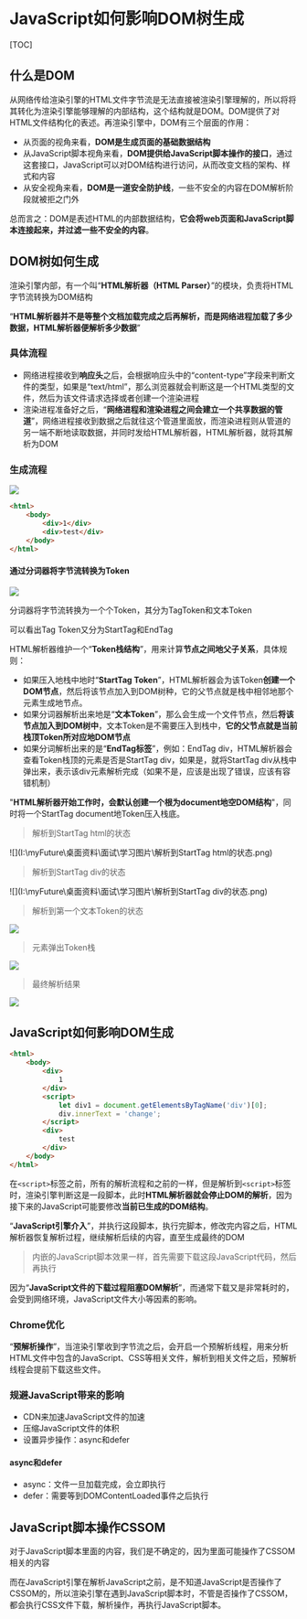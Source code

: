 # JavaScript如何影响DOM树生成

[TOC]

## 什么是DOM

从网络传给渲染引擎的HTML文件字节流是无法直接被渲染引擎理解的，所以将将其转化为渲染引擎能够理解的内部结构，这个结构就是DOM。DOM提供了对HTML文件结构化的表述。再渲染引擎中，DOM有三个层面的作用：

- 从页面的视角来看，**DOM是生成页面的基础数据结构**
- 从JavaScript脚本视角来看，**DOM提供给JavaScript脚本操作的接口**，通过这套接口，JavaScript可以对DOM结构进行访问，从而改变文档的架构、样式和内容
- 从安全视角来看，**DOM是一道安全防护线**，一些不安全的内容在DOM解析阶段就被拒之门外

总而言之：DOM是表述HTML的内部数据结构，**它会将web页面和JavaScript脚本连接起来，并过滤一些不安全的内容**。

## DOM树如何生成

渲染引擎内部，有一个叫“**HTML解析器（HTML Parser）**”的模块，负责将HTML字节流转换为DOM结构

“**HTML解析器并不是等整个文档加载完成之后再解析，而是网络进程加载了多少数据，HTML解析器便解析多少数据**”

### 具体流程

- 网络进程接收到**响应头**之后，会根据响应头中的“content-type”字段来判断文件的类型，如果是“text/html”，那么浏览器就会判断这是一个HTML类型的文件，然后为该文件请求选择或者创建一个渲染进程
- 渲染进程准备好之后，“**网络进程和渲染进程之间会建立一个共享数据的管道**”，网络进程接收到数据之后就往这个管道里面放，而渲染进程则从管道的另一端不断地读取数据，并同时发给HTML解析器，HTML解析器，就将其解析为DOM

### 生成流程

![](I:\myFuture\桌面资料\面试\学习图片\字节流转换为DOM.png)

```html
<html>
    <body>
        <div>1</div>
        <div>test</div>        
    </body>
</html>
```



#### 通过分词器将字节流转换为Token

![](I:\myFuture\桌面资料\面试\学习图片\生成地Token.png)

分词器将字节流转换为一个个Token，其分为TagToken和文本Token

可以看出Tag Token又分为StartTag和EndTag

HTML解析器维护一个“**Token栈结构**”，用来计算**节点之间地父子关系**，具体规则：

- 如果压入地栈中地时“**StartTag Token**”，HTML解析器会为该Token**创建一个DOM节点**，然后将该节点加入到DOM树种，它的父节点就是栈中相邻地那个元素生成地节点。
- 如果分词器解析出来地是“**文本Token**”，那么会生成一个文件节点，然后**将该节点加入到DOM树中**，文本Token是不需要压入到栈中，**它的父节点就是当前栈顶Token所对应地DOM节点**
- 如果分词解析出来的是“**EndTag标签**”，例如：EndTag div，HTML解析器会查看Token栈顶的元素是否是StartTag div，如果是，就将StartTag div从栈中弹出来，表示该div元素解析完成（如果不是，应该是出现了错误，应该有容错机制）

"**HTML解析器开始工作时，会默认创建一个根为document地空DOM结构**"，同时将一个StartTag document地Token压入栈底。

> 解析到StartTag html的状态

![](I:\myFuture\桌面资料\面试\学习图片\解析到StartTag html的状态.png)

> 解析到StartTag div的状态

![](I:\myFuture\桌面资料\面试\学习图片\解析到StartTag div的状态.png)

> 解析到第一个文本Token的状态

![](I:\myFuture\桌面资料\面试\学习图片\解析到第一个文本Token的状态.png)

> 元素弹出Token栈

![](I:\myFuture\桌面资料\面试\学习图片\元素弹出Token栈.png)

> 最终解析结果

![](I:\myFuture\桌面资料\面试\学习图片\最终解析结构.png)

## JavaScript如何影响DOM生成

```html
<html>
    <body>
        <div>
            1
        </div>
        <script>
        	let div1 = document.getElementsByTagName('div')[0];
            div.innerText = 'change';
        </script>
        <div>
            test
        </div>
    </body>
</html>
```

在`<script>`标签之前，所有的解析流程和之前的一样，但是解析到`<script>`标签时，渲染引擎判断这是一段脚本，此时**HTML解析器就会停止DOM的解析**，因为接下来的JavaScript可能要修改**当前已生成的DOM结构**。

“**JavaScript引擎介入**”，并执行这段脚本，执行完脚本，修改完内容之后，HTML解析器恢复解析过程，继续解析后续的内容，直至生成最终的DOM

> 内嵌的JavaScript脚本效果一样，首先需要下载这段JavaScript代码，然后再执行

因为“**JavaScript文件的下载过程阻塞DOM解析**”，而通常下载又是非常耗时的，会受到网络环境，JavaScript文件大小等因素的影响。

### Chrome优化

“**预解析操作**”，当渲染引擎收到字节流之后，会开启一个预解析线程，用来分析HTML文件中包含的JavaScript、CSS等相关文件，解析到相关文件之后，预解析线程会提前下载这些文件。

### 规避JavaScript带来的影响

- CDN来加速JavaScript文件的加速
- 压缩JavaScript文件的体积
- 设置异步操作：async和defer

#### async和defer

- async：文件一旦加载完成，会立即执行
- defer：需要等到DOMContentLoaded事件之后执行

## JavaScript脚本操作CSSOM

对于JavaScript脚本里面的内容，我们是不确定的，因为里面可能操作了CSSOM相关的内容

而在JavaScript引擎在解析JavaScript之前，是不知道JavaScript是否操作了CSSOM的，所以渲染引擎在遇到JavaScript脚本时，不管是否操作了CSSOM，都会执行CSS文件下载，解析操作，再执行JavaScript脚本。